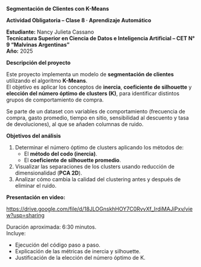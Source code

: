 **Segmentación de Clientes con K-Means**

**Actividad Obligatoria – Clase 8 · Aprendizaje Automático**

**Estudiante:** Nancy Julieta Cassano  
**Tecnicatura Superior en Ciencia de Datos e Inteligencia Artificial – CET N° 9 “Malvinas Argentinas”**  
**Año:** 2025  

**Descripción del proyecto**

Este proyecto implementa un modelo de **segmentación de clientes** utilizando el algoritmo **K-Means**.  
El objetivo es aplicar los conceptos de **inercia**, **coeficiente de silhouette** y **elección del número óptimo de clusters (K)**, para identificar distintos grupos de comportamiento de compra.

Se parte de un dataset con variables de comportamiento (frecuencia de compra, gasto promedio, tiempo en sitio, sensibilidad al descuento y tasa de devoluciones), al que se añaden columnas de ruido.

**Objetivos del análisis**

1. Determinar el número óptimo de clusters aplicando los métodos de:
   - El **método del codo (inercia)**.  
   - El **coeficiente de silhouette promedio**.  
2. Visualizar las separaciones de los clusters usando reducción de dimensionalidad (**PCA 2D**).  
3. Analizar cómo cambia la calidad del clustering antes y después de eliminar el ruido.

**Presentación en video:** 

https://drive.google.com/file/d/18JLOGnskhHOY7C0RvvXf_IrdiMAJiPxv/view?usp=sharing

Duración aproximada: 6:30 minutos.  
Incluye:
- Ejecución del código paso a paso.  
- Explicación de las métricas de inercia y silhouette.  
- Justificación de la elección del número óptimo de K.  
